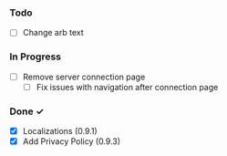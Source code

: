 ### Todo

- [ ] Change arb text

### In Progress

- [ ] Remove server connection page
  - [ ] Fix issues with navigation after connection page

### Done ✓

- [x] Localizations (0.9.1)
- [x] Add Privacy Policy (0.9.3)
